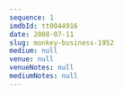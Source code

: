 ```yaml
---
sequence: 1
imdbId: tt0044916
date: 2008-07-11
slug: monkey-business-1952
medium: null
venue: null
venueNotes: null
mediumNotes: null
---
```


